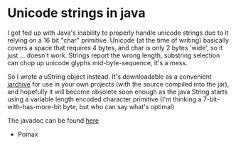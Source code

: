 # Unicode strings in java

I got fed up with Java's inability to properly handle unicode strings due to it relying on a 16 bit "char" primitive. Unicode (at the time of writing) basically covers a space that requires 4 bytes, and char is only 2 bytes 'wide', so it just ... doesn't work. Strings report the wrong length, substring selection can chop up unicode glyphs mid-byte-sequence, it's a mess.

So I wrote a uString object instead. It's downloadable as a convenient <a href="downloads/uString/uString.jar">jarchive</a> for use in your own projects (with the source compiled into the jar), and hopefully it will become obsolete soon enough as the java String starts using a variable length encoded character primitive (I'm thinking a 7-bit-with-has-more-bit byte, but who can say what's optimal)

The javadoc can be found <a href="downloads/uString/javadoc">here</a>

- Pomax